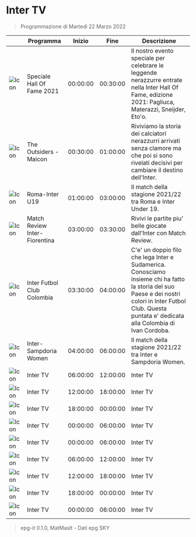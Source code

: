 # Inter TV
> Programmazione di Martedì 22 Marzo 2022

||Programma|Inizio|Fine|Descrizione|
|---|---|---|---|---|
|![Icon](https://guidatv.sky.it/uuid/sportcalcio_cover_gc2KOQiZI.png)|Speciale Hall Of Fame 2021|00:00:00|00:30:00|Il nostro evento speciale per celebrare le leggende nerazzurre entrate nella Inter Hall Of Fame, edizione 2021: Pagliuca, Materazzi, Sneijder, Eto&#039;o.
|![Icon](https://guidatv.sky.it/uuid/sportcalcio_cover_gc2KOQiZI.png)|The Outsiders - Maicon|00:30:00|01:00:00|Riviviamo la storia dei calciatori nerazzurri arrivati senza clamore ma che poi si sono rivelati decisivi per cambiare il destino dell&#039;Inter.
|![Icon](https://guidatv.sky.it/uuid/sportcalcio_cover_gc2KOQiZI.png)|Roma-Inter U19|01:00:00|03:00:00|Il match della stagione 2021/22 tra Roma e Inter Under 19.
|![Icon](https://guidatv.sky.it/uuid/sportcalcio_cover_gc2KOQiZI.png)|Match Review Inter-Fiorentina|03:00:00|03:30:00|Rivivi le partite piu&#039; belle giocate dall&#039;Inter con Match Review.
|![Icon](https://guidatv.sky.it/uuid/sportcalcio_cover_gc2KOQiZI.png)|Inter Futbol Club Colombia|03:30:00|04:00:00|C&#039;e&#039; un doppio filo che lega Inter e Sudamerica. Conosciamo insieme chi ha fatto la storia del suo Paese e dei nostri colori in Inter Futbol Club. Questa puntata e&#039; dedicata alla Colombia di Ivan Cordoba.
|![Icon](https://guidatv.sky.it/uuid/sportcalcio_cover_gc2KOQiZI.png)|Inter-Sampdoria Women|04:00:00|06:00:00|Il match della stagione 2021/22 tra Inter e Sampdoria Women.
|![Icon](https://guidatv.sky.it/uuid/sportcalcio_cover_gc2KOQiZI.png)|Inter TV|06:00:00|12:00:00|Inter TV
|![Icon](https://guidatv.sky.it/uuid/sportcalcio_cover_gc2KOQiZI.png)|Inter TV|12:00:00|18:00:00|Inter TV
|![Icon](https://guidatv.sky.it/uuid/sportcalcio_cover_gc2KOQiZI.png)|Inter TV|18:00:00|00:00:00|Inter TV
|![Icon](https://guidatv.sky.it/uuid/sportcalcio_cover_gc2KOQiZI.png)|Inter TV|00:00:00|06:00:00|Inter TV
|![Icon](https://guidatv.sky.it/uuid/sportcalcio_cover_gc2KOQiZI.png)|Inter TV|00:00:00|06:00:00|Inter TV
|![Icon](https://guidatv.sky.it/uuid/sportcalcio_cover_gc2KOQiZI.png)|Inter TV|06:00:00|12:00:00|Inter TV
|![Icon](https://guidatv.sky.it/uuid/sportcalcio_cover_gc2KOQiZI.png)|Inter TV|12:00:00|18:00:00|Inter TV
|![Icon](https://guidatv.sky.it/uuid/sportcalcio_cover_gc2KOQiZI.png)|Inter TV|18:00:00|00:00:00|Inter TV
|![Icon](https://guidatv.sky.it/uuid/sportcalcio_cover_gc2KOQiZI.png)|Inter TV|00:00:00|06:00:00|Inter TV



 > epg-it 0.1.0, MatMasIt - Dati epg SKY